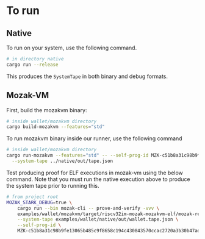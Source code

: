 # To run

## Native

To run on your system, use the following command.
```sh
# in directory native
cargo run --release
```

This produces the `SystemTape` in both binary and debug formats.

## Mozak-VM

First, build the mozakvm binary:

```sh
# inside wallet/mozakvm directory
cargo build-mozakvm --features="std"
```

To run mozakvm binary inside our runner, use the following command

```sh
# inside wallet/mozakvm directory
cargo run-mozakvm --features="std" -- --self-prog-id MZK-c51b8a31c98b9fe13065b485c9f8658c194c430843570ccac2720a3b30b47adb \
  --system-tape ../native/out/tape.json
```

Test producing proof for ELF executions in mozak-vm using the below command. Note that you must run
the native execution above to produce the system tape prior to running this.

```sh
# from project root
MOZAK_STARK_DEBUG=true \
    cargo run --bin mozak-cli -- prove-and-verify -vvv \
    examples/wallet/mozakvm/target/riscv32im-mozak-mozakvm-elf/mozak-release/wallet-mozakvm \
    --system-tape examples/wallet/native/out/wallet.tape.json \
    --self-prog-id \
    MZK-c51b8a31c98b9fe13065b485c9f8658c194c430843570ccac2720a3b30b47adb;
```
